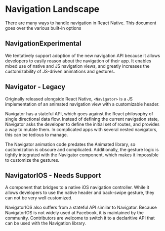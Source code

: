 # Navigation Landscape

There are many ways to handle navigation in React Native. This document goes over the various built-in options

## NavigationExperimental
We tentatively support adoption of the new navigation API because it allows developers to easily reason about the navigation of their app. It enables mixed use of native and JS navigation views, and greatly increases the customizability of JS-driven animations and gestures.

## Navigator - Legacy
Originally released alongside React Native, `<Navigator>` is a JS implementation of an animated navigation view with a customizable header. 

Navigator has a stateful API, which goes against the React philosophy of single directional data flow. Instead of defining the current navigation state, Navigator asks the developer to define the initial set of routes, and provides a way to mutate them. In complicated apps with several nested navigators, this can be tedious to manage.

The Navigator animation code predates the Animated library, so customization is obscure and complicated. Additionally, the gesture logic is tightly integrated with the Navigator component, which makes it impossible to customize the gestures. 

## NavigatorIOS - Needs Support
A component that bridges to a native iOS navigation controller. While it allows developers to use the native header and back-swipe gesture, they can not be very well customized.

NavigatorIOS also suffers from a stateful API similar to Navigator. Because NavigatorIOS is not widely used at Facebook, it is maintained by the community. Contributors are welcome to switch it to a declaritive API that can be used with the Navigation library.
